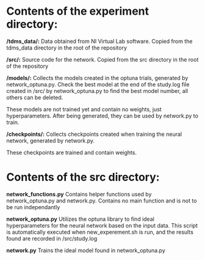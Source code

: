 # Contents of the experiment directory:

**/tdms_data/:** 
Data obtained from NI Virtual Lab software. Copied from the tdms_data directory in the root of the repository

**/src/:**
Source code for the network. Copied from the src directory in the root of the repository

**/models/:**
Collects the models created in the optuna trials, generated by network_optuna.py. Check the best model at the end of the study.log file created in /src/ by network_optuna.py to find the best model number, all others can be deleted.

These models are not trained yet and contain no weights, just hyperparameters. After being generated, they can be used by network.py to train.

**/checkpoints/:**
Collects checkpoints created when training the neural network, generated by network.py.

These checkpoints are trained and contain weights.

# Contents of the src directory:

**network_functions.py**
Contains helper functions used by network_optuna.py and network.py. Contains no main function and is not to be run independantly

**network_optuna.py**
Utilizes the optuna library to find ideal hyperparameters for the neural network based on the input data. This script is automatically executed when new_experement.sh is run, and the results found are recorded in /src/study.log

**network.py**
Trains the ideal model found in network_optuna.py